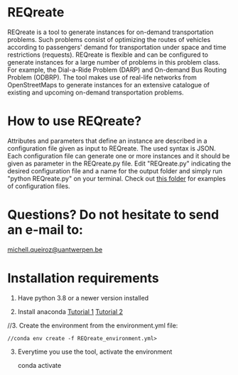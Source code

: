 # REQreate

REQreate is a tool to generate instances for on-demand transportation problems. Such problems consist of optimizing the routes of vehicles according to passengers' demand for transportation under space and time restrictions (requests). REQreate is flexible and can be configured to generate instances for a large number of problems in this problem class. For example, the Dial-a-Ride Problem (DARP) and On-demand Bus Routing Problem (ODBRP). The tool makes use of real-life networks from OpenStreetMaps to generate instances for an extensive catalogue of existing and upcoming on-demand transportation problems.

# How to use REQreate?

Attributes and parameters that define an instance are described in a configuration file given as input to REQreate. The used syntax is JSON.
Each configuration file can generate one or more instances and it should be given as parameter in the REQreate.py file.
Edit "REQreate.py" indicating the desired configuration file and a name for the output folder and simply run "python REQreate.py" on your terminal.
Check out [this folder](https://github.com/michellqueiroz-ua/instance-generator/tree/master/examples) for examples of configuration files.

# Questions? Do not hesitate to send an e-mail to:

michell.queiroz@uantwerpen.be

# Installation requirements

1. Have python 3.8 or a newer version installed

2. Install anaconda
	[Tutorial 1](https://problemsolvingwithpython.com/01-Orientation/01.00-Welcome/)
	[Tutorial 2](https://docs.anaconda.com/anaconda/install/)

<!--- 2. Download the conda environment file [here](). --->

//3. Create the environment from the environment.yml file:

	//conda env create -f REQreate_environment.yml>

3. Everytime you use the tool, activate the environment

	conda activate


